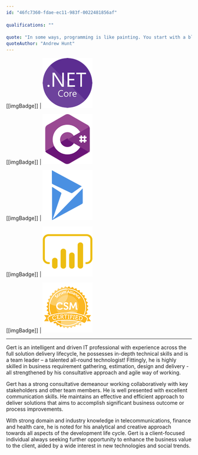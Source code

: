 ```yaml
---
id: "46fc7360-fdae-ec11-983f-0022481856af"

qualifications: ""

quote: "In some ways, programming is like painting. You start with a blank canvas and certain basic raw materials. You use a combination of science, art, and craft to determine what to do with them."
quoteAuthor: "Andrew Hunt"
---
```


[[imgBadge]]
| ![dotnet-core.png](../badges/Developer-dotnet-core.png)

[[imgBadge]]
| ![c-sharp.png](../badges/Developer-c-sharp.png)

[[imgBadge]]
| ![microsoft-dynamics.png](../badges/Business-microsoft-dynamics.png)

[[imgBadge]]
| ![microsoft-dynamics-powerbi.png](../badges/Business-microsoft-dynamics-powerbi.png)

[[imgBadge]]
| ![Certification-scrumalliance-master.png](../badges/Certification-scrumalliance-master.png)

---

Gert is an intelligent and driven IT professional with experience across the full solution delivery lifecycle, he possesses in-depth technical skills and is a team leader – a talented all-round technologist! Fittingly, he is highly skilled in business requirement gathering, estimation, design and delivery - all strengthened by his consultative approach and agile way of working.

Gert has a strong consultative demeanour working collaboratively with key stakeholders and other team members. He is well presented with excellent communication skills. He maintains an effective and efficient approach to deliver solutions that aims to accomplish significant business outcome or process improvements.

With strong domain and industry knowledge in telecommunications, finance and health care, he is noted for his analytical and creative approach towards all aspects of the development life cycle.  Gert is a client-focused individual always seeking further opportunity to enhance the business value to the client, aided by a wide interest in new technologies and social trends.


